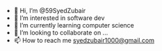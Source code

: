 - 👋 Hi, I’m @59SyedZubair
- 👀 I’m interested in software dev
- 🌱 I’m currently learning computer science
- 💞️ I’m looking to collaborate on ...
- 📫 How to reach me syedzubair1000@gmail.com

<!---
59SyedZubair/59SyedZubair is a ✨ special ✨ repository because its `README.md` (this file) appears on your GitHub profile.
You can click the Preview link to take a look at your changes.
--->
